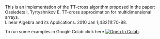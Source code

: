 This is an implementation of the TT-cross algorithm proposed in the paper:  
Oseledets I, Tyrtyshnikov E. TT-cross approximation for multidimensional arrays.  
Linear Algebra and its Applications. 2010 Jan 1;432(1):70-88.

To run some examples in Google Colab click here [![Open In Colab](https://colab.research.google.com/assets/colab-badge.svg)](https://colab.research.google.com/github/LuchnikovI/Jax-based-TT-cross-implementationgithub/blob/master/TT_cross_some_examples.ipynb).
